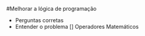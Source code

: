 #Melhorar a lógica de programação

- Perguntas corretas
- Entender o problema
  [] Operadores Matemáticos
